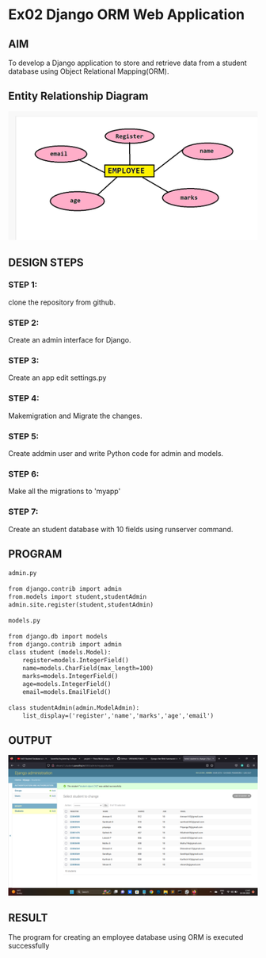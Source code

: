 # Ex02 Django ORM Web Application

## AIM
To develop a Django application to store and retrieve data from a student database using Object Relational Mapping(ORM).

## Entity Relationship Diagram

![OUTPUT](./2k.png)

## DESIGN STEPS

### STEP 1:
clone the repository from github.

### STEP 2:
Create an admin interface for Django.

### STEP 3:
Create an app edit settings.py

### STEP 4:
Makemigration and Migrate the changes.

### STEP 5:
Create addmin user and write Python code for admin and models.

### STEP 6:
Make all the migrations to 'myapp'

### STEP 7:
Create an student database with 10 fields using runserver command.
## PROGRAM

```
admin.py

from django.contrib import admin
from.models import student,studentAdmin
admin.site.register(student,studentAdmin)

models.py

from django.db import models
from django.contrib import admin
class student (models.Model):
    register=models.IntegerField()
    name=models.CharField(max_length=100)
    marks=models.IntegerField()
    age=models.IntegerField()
    email=models.EmailField()

class studentAdmin(admin.ModelAdmin):
    list_display=('register','name','marks','age','email')
```

## OUTPUT

![OUTPUT](./out.png)


## RESULT
The program for creating an employee database using ORM is executed successfully